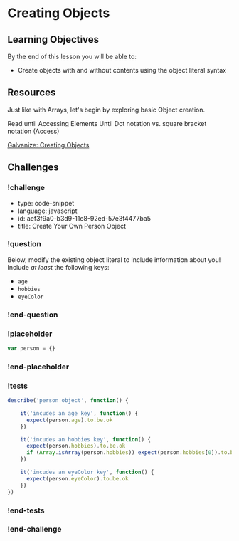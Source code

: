 # Creating Objects

## Learning Objectives

By the end of this lesson you will be able to:

* Create objects with and without contents using the object literal syntax

## Resources

Just like with Arrays, let's begin by exploring basic Object creation.

Read until Accessing Elements Until Dot notation vs. square bracket notation (Access)

[Galvanize: Creating Objects](https://github.com/gSchool/javascript-curriculum/blob/master/10_Syntax/03_Arrays_Objects_Iteration.md#objects)

## Challenges

<!-- Question -->

### !challenge

* type: code-snippet
* language: javascript
* id: aef3f9a0-b3d9-11e8-92ed-57e3f4477ba5
* title: Create Your Own Person Object

### !question

Below, modify the existing object literal to include information about you! Include _at least_ the following keys:

* `age`
* `hobbies`
* `eyeColor`

### !end-question

### !placeholder

```js
var person = {}
```

### !end-placeholder

### !tests

```js
describe('person object', function() {

    it('incudes an age key', function() {
      expect(person.age).to.be.ok
    })

    it('incudes an hobbies key', function() {
      expect(person.hobbies).to.be.ok
      if (Array.isArray(person.hobbies)) expect(person.hobbies[0]).to.be.ok
    })

    it('incudes an eyeColor key', function() {
      expect(person.eyeColor).to.be.ok
    })
})
```

### !end-tests

### !end-challenge
